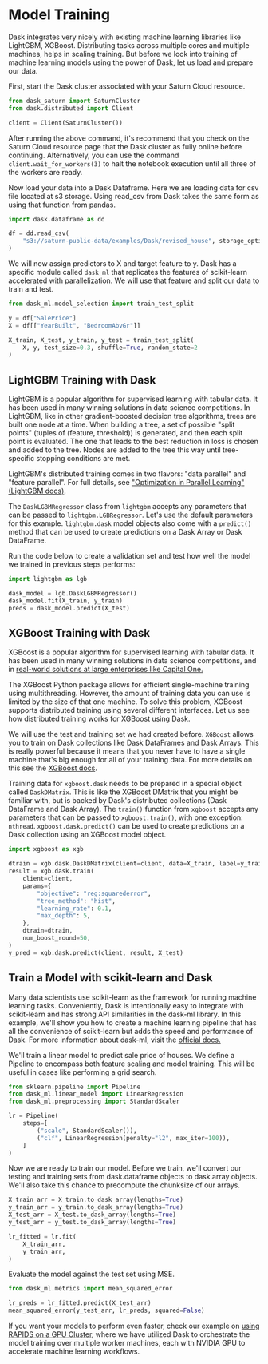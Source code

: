 # Model Training
Dask integrates very nicely with existing machine learning libraries like LightGBM, XGBoost. Distributing tasks across multiple cores and multiple machines, helps in scaling training. But before we look into training of machine learning models using the power of Dask, let us load and prepare our data.

First, start the Dask cluster associated with your Saturn Cloud resource.


```python
from dask_saturn import SaturnCluster
from dask.distributed import Client

client = Client(SaturnCluster())
```

After running the above command, it's recommend that you check on the Saturn Cloud resource page that the Dask cluster as fully online before continuing. Alternatively, you can use the command `client.wait_for_workers(3)` to halt the notebook execution until all three of the workers are ready.

Now load your data into a Dask Dataframe. Here we are loading data for csv file located at s3 storage. Using read_csv from Dask takes the same form as using that function from pandas.


```python
import dask.dataframe as dd

df = dd.read_csv(
    "s3://saturn-public-data/examples/Dask/revised_house", storage_options={"anon": True}
)
```

We will now assign predictors to X and target feature to y. Dask has a specific module called `dask_ml` that replicates the features of scikit-learn accelerated with parallelization. We will use that feature and split our data to train and test. 


```python
from dask_ml.model_selection import train_test_split

y = df["SalePrice"]
X = df[["YearBuilt", "BedroomAbvGr"]]

X_train, X_test, y_train, y_test = train_test_split(
    X, y, test_size=0.3, shuffle=True, random_state=2
)
```

## LightGBM Training with Dask

LightGBM is a popular algorithm for supervised learning with tabular data. It has been used in many winning solutions in data science competitions. In LightGBM, like in other gradient-boosted decision tree algorithms, trees are built one node at a time. When building a tree, a set of possible "split points" (tuples of (feature, threshold)) is generated, and then each split point is evaluated. The one that leads to the best reduction in loss is chosen and added to the tree. Nodes are added to the tree this way until tree-specific stopping conditions are met. 

LightGBM's distributed training comes in two flavors: "data parallel" and "feature parallel". For full details, see ["Optimization in Parallel Learning" (LightGBM docs)](https://lightgbm.readthedocs.io/en/latest/Features.html#optimization-in-parallel-learning).

The `DaskLGBMRegressor` class from `lightgbm` accepts any parameters that can be passed to `lightgbm.LGBRegressor`. Let's use the default parameters for this example. `lightgbm.dask` model objects also come with a `predict()` method that can be used to create predictions on a Dask Array or Dask DataFrame.

Run the code below to create a validation set and test how well the model we trained in previous steps performs:


```python
import lightgbm as lgb

dask_model = lgb.DaskLGBMRegressor()
dask_model.fit(X_train, y_train)
preds = dask_model.predict(X_test)
```

## XGBoost Training with Dask

XGBoost is a popular algorithm for supervised learning with tabular data. It has been used in many winning solutions in data science competitions, and in [real-world solutions at large enterprises like Capital One.](https://www.capitalone.com/tech/machine-learning/how-to-control-your-xgboost-model/)

The XGBoost Python package allows for efficient single-machine training using multithreading. However, the amount of training data you can use is limited by the size of that one machine. To solve this problem, XGBoost supports distributed training using several different interfaces. Let us see how distributed training works for XGBoost using Dask.

We will use the test and training set we had created before. `XGBoost` allows you to train on Dask collections like Dask DataFrames and Dask Arrays. This is really powerful because it means that you never have to have a single machine that's big enough for all of your training data. For more details on this see the [XGBoost docs](https://xgboost.readthedocs.io/en/stable/tutorials/dask.html).

Training data for `xgboost.dask` needs to be prepared in a special object called `DaskDMatrix`. This is like the XGBoost DMatrix that you might be familiar with, but is backed by Dask's distributed collections (Dask DataFrame and Dask Array). The `train()` function from `xgboost` accepts any parameters that can be passed to `xgboost.train()`, with one exception: `nthread`. `xgboost.dask.predict()` can be used to create predictions on a Dask collection using an XGBoost model object.


```python
import xgboost as xgb

dtrain = xgb.dask.DaskDMatrix(client=client, data=X_train, label=y_train)
result = xgb.dask.train(
    client=client,
    params={
        "objective": "reg:squarederror",
        "tree_method": "hist",
        "learning_rate": 0.1,
        "max_depth": 5,
    },
    dtrain=dtrain,
    num_boost_round=50,
)
y_pred = xgb.dask.predict(client, result, X_test)
```

## Train a Model with scikit-learn and Dask


Many data scientists use scikit-learn as the framework for running machine learning tasks. Conveniently, Dask is intentionally easy to integrate with scikit-learn and has strong API similarities in the dask-ml library. In this example, we'll show you how to create a machine learning pipeline that has all the convenience of scikit-learn but adds the speed and performance of Dask. For more information about dask-ml, visit the [official docs.](https://ml.dask.org/)

We'll train a linear model to predict sale price of houses. We define a Pipeline to encompass both feature scaling and model training. This will be useful in cases like performing a grid search.


```python
from sklearn.pipeline import Pipeline
from dask_ml.linear_model import LinearRegression
from dask_ml.preprocessing import StandardScaler

lr = Pipeline(
    steps=[
        ("scale", StandardScaler()),
        ("clf", LinearRegression(penalty="l2", max_iter=100)),
    ]
)
```

Now we are ready to train our model. Before we train, we'll convert our testing and training sets from dask.dataframe objects to dask.array objects. We'll also take this chance to precompute the chunksize of our arrays.


```python
X_train_arr = X_train.to_dask_array(lengths=True)
y_train_arr = y_train.to_dask_array(lengths=True)
X_test_arr = X_test.to_dask_array(lengths=True)
y_test_arr = y_test.to_dask_array(lengths=True)

lr_fitted = lr.fit(
    X_train_arr,
    y_train_arr,
)
```

Evaluate the model against the test set using MSE.


```python
from dask_ml.metrics import mean_squared_error

lr_preds = lr_fitted.predict(X_test_arr)
mean_squared_error(y_test_arr, lr_preds, squared=False)
```

If you want your models to perform even faster, check our example on [using RAPIDS on a GPU Cluster](https://saturncloud.io/docs/examples/python/rapids/qs-02-rapids-gpu-cluster/), where we have utilized Dask to orchestrate the model training over multiple worker machines, each with NVIDIA GPU to accelerate machine learning workflows.
